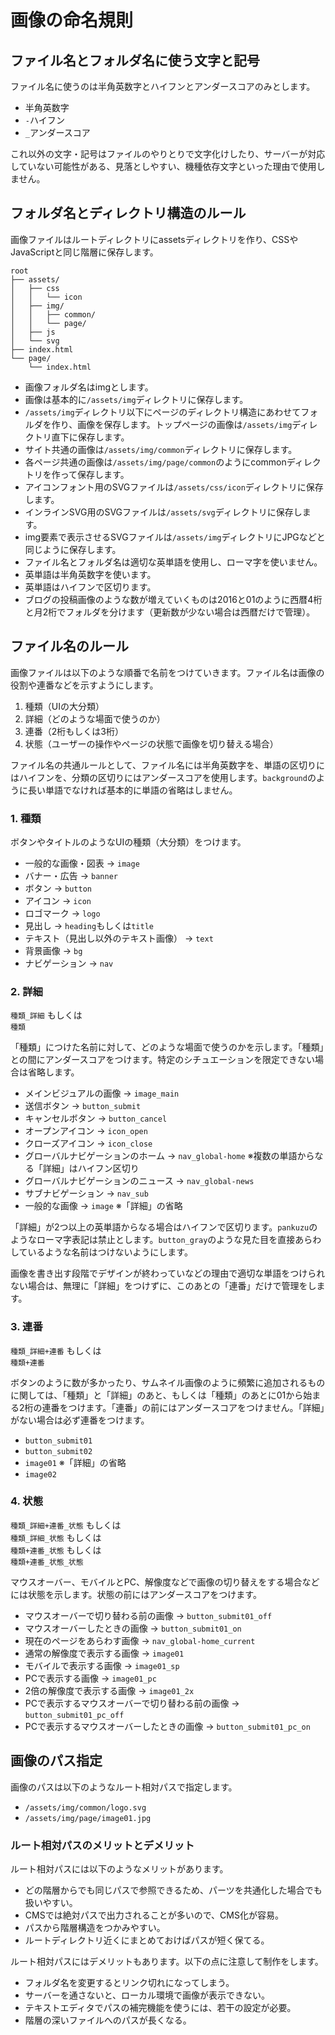 # 画像の命名規則
## ファイル名とフォルダ名に使う文字と記号
ファイル名に使うのは半角英数字とハイフンとアンダースコアのみとします。

* 半角英数字
* `-`ハイフン
* `_`アンダースコア

これ以外の文字・記号はファイルのやりとりで文字化けしたり、サーバーが対応していない可能性がある、見落としやすい、機種依存文字といった理由で使用しません。

## フォルダ名とディレクトリ構造のルール

画像ファイルはルートディレクトリにassetsディレクトリを作り、CSSやJavaScriptと同じ階層に保存します。

```
root
├── assets/
│   ├── css
│   │   └── icon
│   ├── img/
│   │   ├── common/
│   │   └── page/
│   ├── js
│   └── svg
├── index.html
└── page/
    └── index.html
```

* 画像フォルダ名はimgとします。
* 画像は基本的に`/assets/img`ディレクトリに保存します。
* `/assets/img`ディレクトリ以下にページのディレクトリ構造にあわせてフォルダを作り、画像を保存します。トップページの画像は`/assets/img`ディレクトリ直下に保存します。
* サイト共通の画像は`/assets/img/common`ディレクトリに保存します。
* 各ページ共通の画像は`/assets/img/page/common`のようにcommonディレクトリを作って保存します。
* アイコンフォント用のSVGファイルは`/assets/css/icon`ディレクトリに保存します。
* インラインSVG用のSVGファイルは`/assets/svg`ディレクトリに保存します。
* img要素で表示させるSVGファイルは`/assets/img`ディレクトリにJPGなどと同じように保存します。
* ファイル名とフォルダ名は適切な英単語を使用し、ローマ字を使いません。
* 英単語は半角英数字を使います。
* 英単語はハイフンで区切ります。
* ブログの投稿画像のような数が増えていくものは2016と01のように西暦4桁と月2桁でフォルダを分けます（更新数が少ない場合は西暦だけで管理）。

## ファイル名のルール
画像ファイルは以下のような順番で名前をつけていきます。ファイル名は画像の役割や連番などを示すようにします。

1. 種類（UIの大分類）
2. 詳細（どのような場面で使うのか）
3. 連番（2桁もしくは3桁）
4. 状態（ユーザーの操作やページの状態で画像を切り替える場合）

ファイル名の共通ルールとして、ファイル名には半角英数字を、単語の区切りにはハイフンを、分類の区切りにはアンダースコアを使用します。`background`のように長い単語でなければ基本的に単語の省略はしません。

### 1. 種類
ボタンやタイトルのようなUIの種類（大分類）をつけます。

* 一般的な画像・図表 → `image`
* バナー・広告 → `banner`
* ボタン → `button`
* アイコン → `icon`
* ロゴマーク → `logo`
* 見出し → `heading`もしくは`title`
* テキスト（見出し以外のテキスト画像） → `text`
* 背景画像 → `bg`
* ナビゲーション → `nav`

### 2. 詳細
`種類_詳細` もしくは  
`種類`

「種類」につけた名前に対して、どのような場面で使うのかを示します。「種類」との間にアンダースコアをつけます。特定のシチュエーションを限定できない場合は省略します。

* メインビジュアルの画像 → `image_main`
* 送信ボタン → `button_submit`
* キャンセルボタン → `button_cancel`
* オープンアイコン → `icon_open`
* クローズアイコン → `icon_close`
* グローバルナビゲーションのホーム → `nav_global-home` ※複数の単語からなる「詳細」はハイフン区切り
* グローバルナビゲーションのニュース → `nav_global-news`
* サブナビゲーション → `nav_sub`
* 一般的な画像 → `image` ※「詳細」の省略

「詳細」が2つ以上の英単語からなる場合はハイフンで区切ります。`pankuzu`のようなローマ字表記は禁止とします。`button_gray`のような見た目を直接あらわしているような名前はつけないようにします。

画像を書き出す段階でデザインが終わっていなどの理由で適切な単語をつけられない場合は、無理に「詳細」をつけずに、このあとの「連番」だけで管理をします。

### 3. 連番
`種類_詳細+連番` もしくは  
`種類+連番`


ボタンのように数が多かったり、サムネイル画像のように頻繁に追加されるものに関しては、「種類」と「詳細」のあと、もしくは「種類」のあとに01から始まる2桁の連番をつけます。「連番」の前にはアンダースコアをつけません。「詳細」がない場合は必ず連番をつけます。


* `button_submit01`
* `button_submit02`
* `image01` ※「詳細」の省略
* `image02`


### 4. 状態
`種類_詳細+連番_状態` もしくは  
`種類_詳細_状態` もしくは  
`種類+連番_状態` もしくは  
`種類+連番_状態_状態`

マウスオーバー、モバイルとPC、解像度などで画像の切り替えをする場合などには状態を示します。状態の前にはアンダースコアをつけます。

* マウスオーバーで切り替わる前の画像 → `button_submit01_off`
* マウスオーバーしたときの画像 → `button_submit01_on`
* 現在のページをあらわす画像 → `nav_global-home_current`
* 通常の解像度で表示する画像 → `image01`
* モバイルで表示する画像 → `image01_sp`
* PCで表示する画像 → `image01_pc`
* 2倍の解像度で表示する画像 → `image01_2x`
* PCで表示するマウスオーバーで切り替わる前の画像 → `button_submit01_pc_off`
* PCで表示するマウスオーバーしたときの画像 → `button_submit01_pc_on`

## 画像のパス指定
画像のパスは以下のようなルート相対パスで指定します。

* `/assets/img/common/logo.svg`
* `/assets/img/page/image01.jpg`

### ルート相対パスのメリットとデメリット
ルート相対パスには以下のようなメリットがあります。

* どの階層からでも同じパスで参照できるため、パーツを共通化した場合でも扱いやすい。
* CMSでは絶対パスで出力されることが多いので、CMS化が容易。
* パスから階層構造をつかみやすい。
* ルートディレクトリ近くにまとめておけばパスが短く保てる。

ルート相対パスにはデメリットもあります。以下の点に注意して制作をします。

* フォルダ名を変更するとリンク切れになってしまう。
* サーバーを通さないと、ローカル環境で画像が表示できない。
* テキストエディタでパスの補完機能を使うには、若干の設定が必要。
* 階層の深いファイルへのパスが長くなる。


